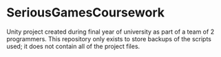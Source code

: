 # SeriousGamesCoursework

Unity project created during final year of university as part of a team of 2 programmers.
This repository only exists to store backups of the scripts used; it does not contain all of the project files.
